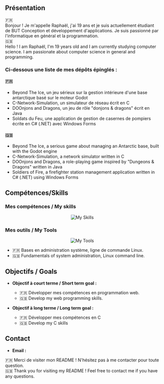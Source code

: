 ## Présentation

🇫🇷 
\
Bonjour ! Je m'appelle Raphaël, j'ai 19 ans et je suis actuellement étudiant de BUT Conception et développement d'applications. Je suis passionné par l'informatique en général et la programmation.
\
🇬🇧 
\
Hello ! I am Raphaël, I'm 19 years old and I am currently studying computer science. I am passionate about computer science in general and programming.

### Ci-dessous une liste de mes dépôts épinglés :
#### 🇫🇷 

- Beyond The Ice, un jeu sérieux sur la gestion intérieure d'une base antarctique basé sur le moteur Godot
- C-Network-Simulation, un simulateur de réseau écrit en C
- DOOnjons and Dragons, un jeu de rôle "donjons & dragons" écrit en Java
- Soldats du Feu, une application de gestion de casernes de pompiers écrite en C# (.NET) avec Windows Forms

#### 🇬🇧 

- Beyond The Ice, a serious game about managing an Antarctic base, built with the Godot engine
- C-Network-Simulation, a network simulator written in C
- DOOnjons and Dragons, a role-playing game inspired by "Dungeons & Dragons" written in Java
- Soldiers of Fire, a firefighter station management application written in C# (.NET) using Windows Forms

## Compétences/Skills

### Mes compétences / My skills

<p align="center">
  <img src="https://skillicons.dev/icons?i=html,js,css,c,cs,dotnet,java,php,bash,sqlite,godot" alt="My Skills">
</p>

### Mes outils / My Tools

<p align="center">
  <img src="https://skillicons.dev/icons?i=debian,git,idea,clion" alt="My Tools">
</p>

- 🇫🇷 Bases en administration système, ligne de commande Linux.
- 🇬🇧 Fundamentals of system administration, Linux command line.

## Objectifs / Goals

- **Objectif à court terme / Short term goal :** 
    - 🇫🇷 Développer mes compétences en programmation web.
    - 🇬🇧 Develop my web programming skills.

- **Objectif à long terme / Long term goal :** 
    - 🇫🇷 Développer mes compétences en C
    - 🇬🇧 Develop my C skills

## Contact

- **Email :** <a href="mailto:raphael.roche@etu.unistra.fr"></a>

🇫🇷  Merci de visiter mon README ! N'hésitez pas à me contacter pour toute question.
\
🇬🇧  Thank you for visiting my README ! Feel free to contact me if you have any questions.
